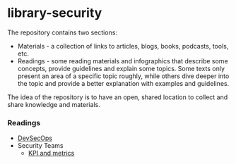# library-security
The repository contains two sections:

- Materials - a collection of links to articles, blogs, books, podcasts, tools, etc.
- Readings - some reading materials and infographics that describe some concepts, provide guidelines and explain some topics. Some texts only present an area of a specific topic roughly, while others dive deeper into the topic and provide a better explanation with examples and guidelines.

The idea of the repository is to have an open, shared location to collect and share knowledge and materials.


### Readings
- [DevSecOps](./readings/devsecops/main.md)
- Security Teams
  - [KPI and metrics](./readings/security_teams/kpi.md)